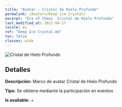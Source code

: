 ```yaml
---
title: "Avatar - Cristal de Hielo Profundo"
permalink: /Avatars/Deep Ice Crystal/
excerpt: "Era of Chaos  Cristal de Hielo Profundo"
last_modified_at: 2021-04-17
locale: es
ref: "Deep Ice Crystal.md"
toc: false
classes: wide
---
```

 ![Cristal de Hielo Profundo](/images/a/avatarFrame_91.png)

## Detalles

 **Descripción:** Marco de avatar Cristal de Hielo Profundo 

 **Tips:** Se obtiene mediante la participación en eventos 

 **Is available:**  + 

